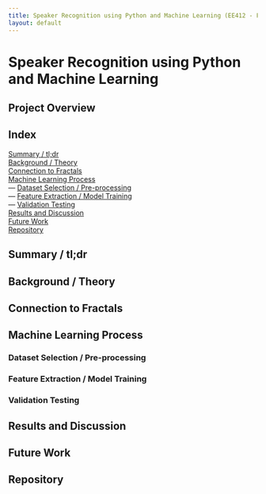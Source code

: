 ```yaml
---
title: Speaker Recognition using Python and Machine Learning (EE412 - Fractals in Engineering)
layout: default
---
```

# Speaker Recognition using Python and Machine Learning #

## Project Overview ##



## Index ##

[Summary / tl;dr](#summary--tldr) <br>
[Background / Theory](#background--theory) <br>
[Connection to Fractals](#connection-to-fractals) <br>
[Machine Learning Process](#machine-learning-process) <br>
— [Dataset Selection / Pre-processing](#dataset-selection--pre-processing) <br>
— [Feature Extraction / Model Training](#feature-extraction--model-training) <br>
— [Validation Testing](#validation-testing) <br>
[Results and Discussion](#results-and-discussion) <br>
[Future Work](#future-work) <br>
[Repository](https://github.com/nolanschan/Speaker-Identification-using-GMMs)

## Summary / tl;dr ##

## Background / Theory ##

## Connection to Fractals ##

## Machine Learning Process ##

### Dataset Selection / Pre-processing ###

### Feature Extraction / Model Training ###

### Validation Testing ###

## Results and Discussion ##

## Future Work ##

## Repository ##

